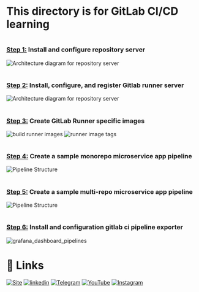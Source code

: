 # This directory is for GitLab CI/CD learning
#
### [Step 1:](repository-server) Install and configure repository server

![Architecture diagram for repository server](../doc/Repo_Server_Design_V1.png)

#
### [Step 2:](runner-server) Install, configure, and register Gitlab runner  server

![Architecture diagram for repository server](../doc/Repo_Runner_Server_Design_V1.png)

#
### [Step 3:](runner-images) Create GitLab Runner specific images

![build runner images](monorepo-voting-app/images/runner-image-pipeline.png)
![runner image tags](monorepo-voting-app/images/runner-image-tags.png)

#
### [Step 4:](monorepo-voting-app) Create a sample monorepo microservice app pipeline

![Pipeline Structure](monorepo-voting-app/images/pipeline-structure.png)

#
### [Step 5:](multirepo-voting-app) Create a sample multi-repo microservice app pipeline

![Pipeline Structure](multirepo-voting-app/images/Pipeline-Structure.png)

#
### [Step 6:](gitlab-ci-pipelines-exporter) Install and configuration gitlab ci pipeline exporter

![grafana_dashboard_pipelines](gitlab-ci-pipelines-exporter/images/grafana_dashboard_pipelines.jpg)


# 🔗 Links
[![Site](https://img.shields.io/badge/Dockerme.ir-0A66C2?style=for-the-badge&logo=docker&logoColor=white)](https://dockerme.ir/)
[![linkedin](https://img.shields.io/badge/linkedin-0A66C2?style=for-the-badge&logo=linkedin&logoColor=white)](https://www.linkedin.com/in/ahmad-rafiee/)
[![Telegram](https://img.shields.io/badge/telegram-0A66C2?style=for-the-badge&logo=telegram&logoColor=white)](https://t.me/dockerme)
[![YouTube](https://img.shields.io/badge/youtube-FF0000?style=for-the-badge&logo=youtube&logoColor=white)](https://youtube.com/@dockerme)
[![Instagram](https://img.shields.io/badge/instagram-FF0000?style=for-the-badge&logo=instagram&logoColor=white)](https://instagram.com/dockerme)